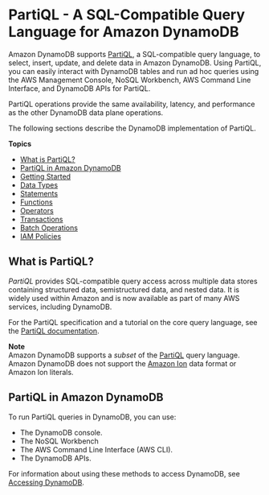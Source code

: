 # PartiQL \- A SQL\-Compatible Query Language for Amazon DynamoDB<a name="ql-reference"></a>

Amazon DynamoDB supports [PartiQL](https://partiql.org/), a SQL\-compatible query language, to select, insert, update, and delete data in Amazon DynamoDB\. Using PartiQL, you can easily interact with DynamoDB tables and run ad hoc queries using the AWS Management Console, NoSQL Workbench, AWS Command Line Interface, and DynamoDB APIs for PartiQL\.

PartiQL operations provide the same availability, latency, and performance as the other DynamoDB data plane operations\.

The following sections describe the DynamoDB implementation of PartiQL\.

**Topics**
+ [What is PartiQL?](#ql-reference.what-is)
+ [PartiQL in Amazon DynamoDB](#ql-reference.what-is)
+ [Getting Started](ql-gettingstarted.md)
+ [Data Types](ql-reference.data-types.md)
+ [Statements](ql-reference.statements.md)
+ [Functions](ql-functions.md)
+ [Operators](ql-operators.md)
+ [Transactions](ql-reference.multiplestatements.transactions.md)
+ [Batch Operations](ql-reference.multiplestatements.batching.md)
+ [IAM Policies](ql-iam.md)

## What is PartiQL?<a name="ql-reference.what-is"></a>

*PartiQL* provides SQL\-compatible query access across multiple data stores containing structured data, semistructured data, and nested data\. It is widely used within Amazon and is now available as part of many AWS services, including DynamoDB\.

For the PartiQL specification and a tutorial on the core query language, see the [PartiQL documentation](https://partiql.org/docs.html)\.

**Note**  
Amazon DynamoDB supports a *subset* of the [PartiQL](https://partiql.org/) query language\.
Amazon DynamoDB does not support the [Amazon Ion](http://amzn.github.io/ion-docs/) data format or Amazon Ion literals\.

## PartiQL in Amazon DynamoDB<a name="ql-reference.what-is"></a>

To run PartiQL queries in DynamoDB, you can use:
+ The DynamoDB console\.
+ The NoSQL Workbench
+ The AWS Command Line Interface \(AWS CLI\)\.
+ The DynamoDB APIs\.

For information about using these methods to access DynamoDB, see [Accessing DynamoDB](https://docs.aws.amazon.com/amazondynamodb/latest/developerguide/AccessingDynamoDB.html)\.